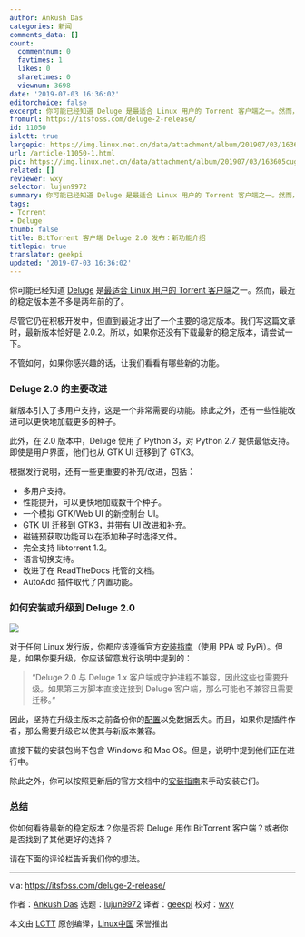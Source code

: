 ```yaml
---
author: Ankush Das
categories: 新闻
comments_data: []
count:
  commentnum: 0
  favtimes: 1
  likes: 0
  sharetimes: 0
  viewnum: 3698
date: '2019-07-03 16:36:02'
editorchoice: false
excerpt: 你可能已经知道 Deluge 是最适合 Linux 用户的 Torrent 客户端之一。然而，最近的稳定版本差不多是两年前的了。
fromurl: https://itsfoss.com/deluge-2-release/
id: 11050
islctt: true
largepic: https://img.linux.net.cn/data/attachment/album/201907/03/163605cug888eigfu50egz.png
url: /article-11050-1.html
pic: https://img.linux.net.cn/data/attachment/album/201907/03/163605cug888eigfu50egz.png.thumb.jpg
related: []
reviewer: wxy
selector: lujun9972
summary: 你可能已经知道 Deluge 是最适合 Linux 用户的 Torrent 客户端之一。然而，最近的稳定版本差不多是两年前的了。
tags:
- Torrent
- Deluge
thumb: false
title: BitTorrent 客户端 Deluge 2.0 发布：新功能介绍
titlepic: true
translator: geekpi
updated: '2019-07-03 16:36:02'
---
```


你可能已经知道 [Deluge](https://dev.deluge-torrent.org/) 是[最适合 Linux 用户的 Torrent 客户端](https://itsfoss.com/best-torrent-ubuntu/)之一。然而，最近的稳定版本差不多是两年前的了。


尽管它仍在积极开发中，但直到最近才出了一个主要的稳定版本。我们写这篇文章时，最新版本恰好是 2.0.2。所以，如果你还没有下载最新的稳定版本，请尝试一下。


不管如何，如果你感兴趣的话，让我们看看有哪些新的功能。


### Deluge 2.0 的主要改进


新版本引入了多用户支持，这是一个非常需要的功能。除此之外，还有一些性能改进可以更快地加载更多的种子。


此外，在 2.0 版本中，Deluge 使用了 Python 3，对 Python 2.7 提供最低支持。即使是用户界面，他们也从 GTK UI 迁移到了 GTK3。


根据发行说明，还有一些更重要的补充/改进，包括：


* 多用户支持。
* 性能提升，可以更快地加载数千个种子。
* 一个模拟 GTK/Web UI 的新控制台 UI。
* GTK UI 迁移到 GTK3，并带有 UI 改进和补充。
* 磁链预获取功能可以在添加种子时选择文件。
* 完全支持 libtorrent 1.2。
* 语言切换支持。
* 改进了在 ReadTheDocs 托管的文档。
* AutoAdd 插件取代了内置功能。


### 如何安装或升级到 Deluge 2.0


![](/data/attachment/album/201907/03/163605cug888eigfu50egz.png)


对于任何 Linux 发行版，你都应该遵循官方[安装指南](https://deluge.readthedocs.io/en/latest/intro/01-install.html)（使用 PPA 或 PyPi）。但是，如果你要升级，你应该留意发行说明中提到的：



> 
> “Deluge 2.0 与 Deluge 1.x 客户端或守护进程不兼容，因此这些也需要升级。如果第三方脚本直接连接到 Deluge 客户端，那么可能也不兼容且需要迁移。”
> 
> 
> 


因此，坚持在升级主版本之前备份你的[配置](https://dev.deluge-torrent.org/wiki/Faq#WheredoesDelugestoreitssettingsconfig)以免数据丢失。而且，如果你是插件作者，那么需要升级它以使其与新版本兼容。


直接下载的安装包尚不包含 Windows 和 Mac OS。但是，说明中提到他们正在进行中。


除此之外，你可以按照更新后的官方文档中的[安装指南](https://deluge.readthedocs.io/en/latest/intro/01-install.html)来手动安装它们。


### 总结


你如何看待最新的稳定版本？你是否将 Deluge 用作 BitTorrent 客户端？或者你是否找到了其他更好的选择？


请在下面的评论栏告诉我们你的想法。




---


via: <https://itsfoss.com/deluge-2-release/>


作者：[Ankush Das](https://itsfoss.com/author/ankush/) 选题：[lujun9972](https://github.com/lujun9972) 译者：[geekpi](https://github.com/geekpi) 校对：[wxy](https://github.com/wxy)


本文由 [LCTT](https://github.com/LCTT/TranslateProject) 原创编译，[Linux中国](https://linux.cn/) 荣誉推出